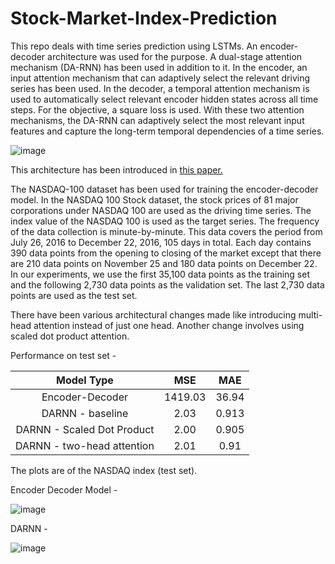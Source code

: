 # Stock-Market-Index-Prediction

This repo deals with time series prediction using LSTMs. An encoder-decoder architecture was used for the purpose. A dual-stage attention mechanism (DA-RNN) has been used in addition to it. In the encoder, an input attention mechanism that can adaptively select the relevant driving series has been used. In the decoder, a temporal attention mechanism is used to automatically select relevant encoder hidden states across all time steps. For the objective, a square loss is used. With these two attention mechanisms, the DA-RNN can adaptively select the most relevant input features and capture the long-term temporal dependencies of a time series.

![image](https://user-images.githubusercontent.com/49569284/134814505-f78113d7-2d78-407c-976d-0d57b17b2206.png)

This architecture has been introduced in [this paper.](https://arxiv.org/abs/1704.02971)

The NASDAQ-100 dataset has been used for training the encoder-decoder model. In the NASDAQ 100 Stock dataset, the stock prices of 81 major corporations under NASDAQ 100 are used as the driving time series. The index value of the NASDAQ 100 is used as the target series. The frequency of the data collection is minute-by-minute. This data covers the period from July 26, 2016 to December 22, 2016, 105 days in total. Each day contains 390 data points from the opening to closing of the market except that there are 210 data points on November 25 and 180 data points on December 22. In our experiments, we use the first 35,100 data points as the training set and the following 2,730 data points as the validation set. The last 2,730 data points are used as the test set.

There have been various architectural changes made like introducing multi-head attention instead of just one head. Another change involves using scaled dot product attention.


Performance on test set - 

|          Model Type          	|   MSE   	|  MAE  	|
|:----------------------------:	|:-------:	|:-----:	|
|        Encoder-Decoder       	| 1419.03 	| 36.94 	|
|         DARNN - baseline     	|   2.03  	| 0.913 	|
|  DARNN - Scaled Dot Product  	|   2.00  	| 0.905 	|
| DARNN - two-head attention 	  |   2.01  	|  0.91 	|


The plots are of the NASDAQ index (test set).

Encoder Decoder Model - 

![image](https://user-images.githubusercontent.com/49569284/136047136-005a97ca-8cf0-45cb-9b3c-35e8e69b218a.png)


DARNN -

![image](https://user-images.githubusercontent.com/49569284/136044555-a7300899-71fd-4f96-9126-558572b5d3a7.png)
